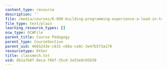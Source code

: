 ```yaml
---
content_type: resource
description: ''
file: /media/courses/6-090-building-programming-experience-a-lead-in-to-6-001-january-iap-2005/db1a7b8f8eca76bf35cd3a53e8c05b50_classmech.txt
file_type: text/plain
learning_resource_types: []
ocw_type: OCWFile
parent_title: Course Pedagogy
parent_type: CourseSection
parent_uid: 4665243e-c831-c68a-ca9c-3e47b5f3a176
resourcetype: Other
title: classmech.txt
uid: db1a7b8f-8eca-76bf-35cd-3a53e8c05b50
---
```

